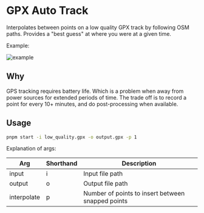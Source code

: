 # GPX Auto Track

Interpolates between points on a low quality GPX track by following OSM paths. Provides a "best guess" at where you were at a given time.

Example:

![example](https://files.catbox.moe/4j6joj.avif)

## Why

GPS tracking requires battery life. Which is a problem when away from power sources for extended periods of time. The trade off is to record a point for every 10+ minutes, and do post-processing when available.

## Usage

```bash
pnpm start -i low_quality.gpx -o output.gpx -p 1
```

Explanation of args:

|Arg|Shorthand|Description|
|-|-|-|
|input|i|Input file path|
|output|o|Output file path|
|interpolate|p|Number of points to insert between snapped points|

